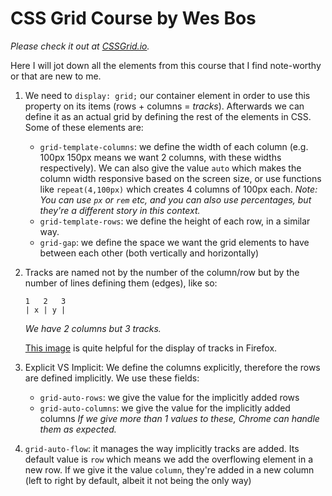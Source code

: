 # CSS Grid Course by Wes Bos

*Please check it out at [CSSGrid.io](https://CSSGrid.io).*

Here I will jot down all the elements from this course that I find note-worthy or that are new to me.

1. We need to `display: grid;` our container element in order to use this property on its items (rows + columns = *tracks*). Afterwards we can define it as an actual grid by defining the rest of the elements in CSS. Some of these elements are:
    * `grid-template-columns`: we define the width of each column (e.g. 100px 150px means we want 2 columns, with these widths respectively). We can also give the value `auto` which makes the column width responsive based on the screen size, or use functions like `repeat(4,100px)` which creates 4 columns of 100px each. *Note: You can use `px` or `rem` etc, and you can also use percentages, but they're a different story in this context.*
    * `grid-template-rows`: we define the height of each row, in a similar way.
    * `grid-gap`: we define the space we want the grid elements to have between each other (both vertically and horizontally)
2. Tracks are named not by the number of the column/row but by the number of lines defining them (edges), like so:
    ```
    1   2   3
    | x | y |
    ```
    *We have 2 columns but 3 tracks.*

    [This image](https://github.com/ZapDos7/css-grid/blob/master/04%20-%20CSS%20Grid%20Dev%20Tools/Line%20Meanings.png) is quite helpful for the display of tracks in Firefox.
3. Explicit VS Implicit: We define the columns explicitly, therefore the rows are defined implicitly. We use these fields:
   * `grid-auto-rows`: we give the value for the implicitly added rows
   * `grid-auto-columns`: we give the value for the implicitly added columns
   *If we give more than 1 values to these, Chrome can handle them as expected.*
4. `grid-auto-flow`: it manages the way implicitly tracks are added. Its default value is `row` which means we add the overflowing element in a new row. If we give it the value `column`, they're added in a new column (left to right by default, albeit it not being the only way)